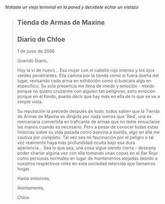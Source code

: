 _Notaste un viejo terminal en la pared y decidiste echar un vistazo_

> ## Tienda de Armas de Maxine
>
> ## Diario de Chloe
>
> 1 de junio de 2086
>
> Querido Diario,
>
> Hoy la vi de nuevo... Esa mujer con el cabello rojo intenso y los ojos verdes penetrantes. Ella camina por la tienda como si fuera dueña del lugar, revisando cada arma en exhibición como si buscara algo en específico. Su sola presencia me llena de miedo y emoción - miedo porque no quiero cruzarme con alguien tan peligroso, pero emoción porque en el fondo, puedo decir que hay más en ella de lo que se ve a simple vista.
>
> Su reputación la precede después de todo; todos saben que la Tienda de Armas de Maxine es dirigida por nada menos que 'Red', una ex mercenaria convertida en traficante de armas que no teme ensuciarse las manos cuando es necesario. Pero a pesar de conocer todas estas historias sobre su vida pasada como asesina a sueldo, algo en ella me cautiva por completo. Tal vez sea mi fascinación por el peligro o tal vez realmente haya más profundidad oculta bajo esa dura apariencia... Sea lo que sea, una cosa sigue siendo cierta - desearía poder charlar alguna vez con ella tomando unas copas en el Bar Rojo como personas normales en lugar de mantenernos alejadas debido a nuestros respectivos roles en esta sociedad retorcida que llamamos hogar.
>
> Hasta entonces,
>
> Atentamente,
>
> Chloe
